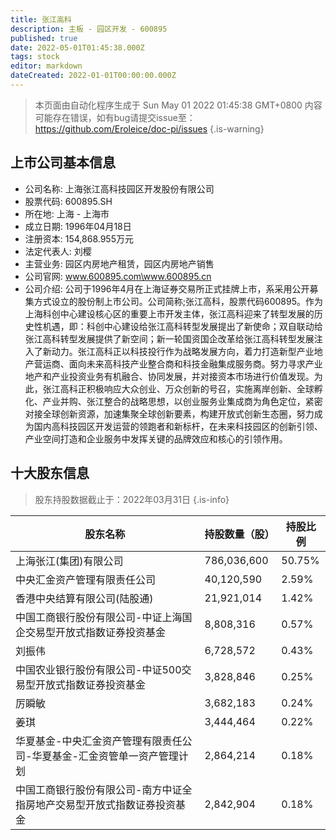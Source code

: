 ```yaml
---
title: 张江高科
description: 主板 - 园区开发 - 600895
published: true
date: 2022-05-01T01:45:38.000Z
tags: stock
editor: markdown
dateCreated: 2022-01-01T00:00:00.000Z
---
```


> 本页面由自动化程序生成于 Sun May 01 2022 01:45:38 GMT+0800
> 内容可能存在错误，如有bug请提交issue至：https://github.com/Eroleice/doc-pi/issues
{.is-warning}

## 上市公司基本信息
- 公司名称: 上海张江高科技园区开发股份有限公司
- 股票代码: 600895.SH
- 所在地: 上海 - 上海市
- 成立日期: 1996年04月18日
- 注册资本: 154,868.955万元
- 法定代表人: 刘樱
- 主营业务: 园区内房地产租赁，园区内房地产销售
- 公司官网: www.600895.com\www.600895.cn
- 公司介绍: 公司于1996年4月在上海证券交易所正式挂牌上市，系采用公开募集方式设立的股份制上市公司。公司简称;张江高科，股票代码600895。作为上海科创中心建设核心区的重要上市开发主体，张江高科迎来了转型发展的历史性机遇，即：科创中心建设给张江高科转型发展提出了新使命；双自联动给张江高科转型发展提供了新空间；新一轮国资国企改革给张江高科转型发展注入了新动力。张江高科正以科技投行作为战略发展方向，着力打造新型产业地产营运商、面向未来高科技产业整合商和科技金融集成服务商。努力寻求产业地产和产业投资业务有机融合、协同发展，并对接资本市场进行价值发现。为此，张江高科正积极响应大众创业、万众创新的号召，实施离岸创新、全球孵化、产业并购、张江整合的战略思想，以创业服务业集成商为角色定位，紧密对接全球创新资源，加速集聚全球创新要素，构建开放式创新生态圈，努力成为国内高科技园区开发运营的领跑者和新标杆，在未来科技园区的创新引领、产业空间打造和企业服务中发挥关键的品牌效应和核心的引领作用。


## 十大股东信息
> 股东持股数据截止于：2022年03月31日
{.is-info}

| 股东名称 | 持股数量（股） | 持股比例 |
| --- | --- | --- |
| 上海张江(集团)有限公司 | 786,036,600 | 50.75% |
| 中央汇金资产管理有限责任公司 | 40,120,590 | 2.59% |
| 香港中央结算有限公司(陆股通) | 21,921,014 | 1.42% |
| 中国工商银行股份有限公司-中证上海国企交易型开放式指数证券投资基金 | 8,808,316 | 0.57% |
| 刘振伟 | 6,728,572 | 0.43% |
| 中国农业银行股份有限公司-中证500交易型开放式指数证券投资基金 | 3,828,846 | 0.25% |
| 厉瞬敏 | 3,682,183 | 0.24% |
| 姜琪 | 3,444,464 | 0.22% |
| 华夏基金-中央汇金资产管理有限责任公司-华夏基金-汇金资管单一资产管理计划 | 2,864,214 | 0.18% |
| 中国工商银行股份有限公司-南方中证全指房地产交易型开放式指数证券投资基金 | 2,842,904 | 0.18% |




